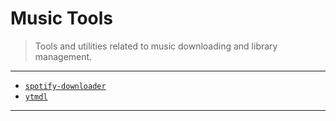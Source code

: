 # Music Tools

> Tools and utilities related to music downloading and library management.

---

* [`spotify-downloader`](https://github.com/ritiek/spotify-downloader)
* [`ytmdl`](https://github.com/deepjyoti30/ytmdl)

---
